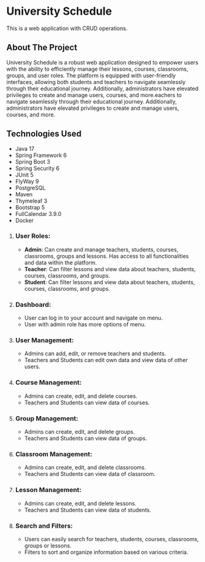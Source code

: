 # University Schedule
This is a web application with CRUD operations.

## About The Project
University Schedule is a robust web application designed to empower users with the ability to efficiently manage their lessons, courses, classrooms, groups, and user roles.
The platform is equipped with user-friendly interfaces, allowing both students and teachers to navigate seamlessly through their educational journey. 
Additionally, administrators have elevated privileges to create and manage users, courses, and more.eachers to navigate seamlessly through their educational journey. 
Additionally, administrators have elevated privileges to create and manage users, courses, and more.

## Technologies Used
- Java 17
- Spring Framework 6
- Spring Boot 3
- Spring Security 6
- JUnit 5
- FlyWay 9
- PostgreSQL
- Maven
- Thymeleaf 3
- Bootstrap 5
- FullCalendar 3.9.0
- Docker

1. ### User Roles:
   - **Admin**: Can create and manage teachers, students, courses, classrooms, groups and lessons. Has access to all functionalities and data within the platform.
   - **Teacher**: Can filter lessons and view data about teachers, students, courses, classrooms, and groups.
   - **Student**: Can filter lessons and view data about teachers, students, courses, classrooms, and groups.
2. ### Dashboard:
   - User can log in to your account and navigate on menu.
   - User with admin role has more options of menu.
3. ### User Management:
   - Admins can add, edit, or remove teachers and students.
   - Teachers and Students can edit own data and view data of other users.
4. ### Course Management:
   - Admins can create, edit, and delete courses.
   - Teachers and Students can view data of courses.
5. ### Group Management:
   - Admins can create, edit, and delete groups.
   - Teachers and Students can view data of groups.
6. ### Classroom Management:
   - Admins can create, edit, and delete classrooms.
   - Teachers and Students can view data of classroom.
7. ### Lesson Management:
   - Admins can create, edit, and delete lessons.
   - Teachers and Students can view data of students.
8. ### Search and Filters:
   - Users can easily search for teachers, students, courses, classrooms, groups  or lessons.
   - Filters to sort and organize information based on various criteria.

